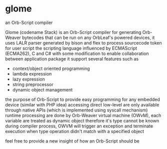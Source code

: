# glome
an Orb-Script compiler


Glome (codename Stack) is an Orb-Script compiler for generating Orb-Weaver bytecodes that can be run on any OrbLeaf's powered devices,
it uses LALR parser generated by bison and flex to process sourcecode token for user script
the scripting language influenced by ECMAScript (ECMA262), C and C# with some modification 
to enable collaboration between application package
it support several features such as 
 * context/object oriented programming
 * lambda expression
 * lazy expression
 * string preprocessor
 * dynamic object management
 
the purpose of Orb-Script to provide easy programming for any embedded device (similar with PHP idea)
accessing direct low-level are only available through native APIs (which is implemented using syscall mechanism)
runtime processing are done by Orb-Weaver virtual machine (OWvM), each variable are treated as dynamic object therefore
it's type cannot be known during compiler process, OWVM will trigger an exception and terminate execution
when type operation didn't match with a specified object

feel free to provide a new insight of how an Orb-Script should be
